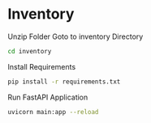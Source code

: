 # Inventory 

Unzip Folder
Goto to inventory Directory
```sh
cd inventory
```

Install Requirements
```sh
pip install -r requirements.txt
```

Run FastAPI Application
```sh
uvicorn main:app --reload
```